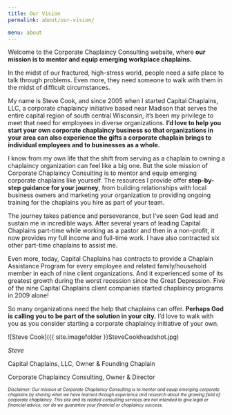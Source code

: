 ```yaml
---
title: Our Vision
permalink: about/our-vision/

menu: about
---
```


Welcome to the Corporate Chaplaincy Consulting website, where **our mission is to mentor and equip emerging workplace chaplains.**

In the midst of our fractured, high-stress world, people need a safe place to talk through problems. Even more, they need someone to walk with them in the midst of difficult circumstances.

My name is Steve Cook, and since 2005 when I started Capital Chaplains, LLC, a corporate chaplaincy initiative based near Madison that serves the entire capital region of south central Wisconsin, it’s been my privilege to meet that need for employees in diverse organizations. **I’d love to help you start your own corporate chaplaincy business so that organizations in your area can also experience the gifts a corporate chaplain brings to individual employees and to businesses as a whole.**

I know from my own life that the shift from serving as a chaplain to owning a chaplaincy organization can feel like a big one. But the sole mission of Corporate Chaplaincy Consulting is to mentor and equip emerging corporate chaplains like yourself. The resources I provide offer **step-by-step guidance for your journey**, from building relationships with local business owners and marketing your organization to providing ongoing training for the chaplains you hire as part of your team.

The journey takes patience and perseverance, but I’ve seen God lead and sustain me in incredible ways. After several years of leading Capital Chaplains part-time while working as a pastor and then in a non-profit, it now provides my full income and full-time work. I have also contracted six other part-time chaplains to assist me.

Even more, today, Capital Chaplains has contracts to provide a Chaplain Assistance Program for every employee and related family/household member in each of nine client organizations. And it experienced some of its greatest growth during the worst recession since the Great Depression. Five of the nine Capital Chaplains client companies started chaplaincy programs in 2009 alone!

So many organizations need the help that chaplains can offer. **Perhaps God is calling you to be part of the solution in your city.** I’d love to walk with you as you consider starting a corporate chaplaincy initiative of your own.

![Steve Cook]({{ site.imagefolder }}SteveCookheadshot.jpg)

_Steve_

Capital Chaplains, LLC, Owner &amp; Founding Chaplain

Corporate Chaplaincy Consulting, Owner &amp; Director


*<span style="font-size:10">Disclaimer: Our mission at Corporate Chaplaincy Consulting is to mentor and equip emerging corporate chaplains by sharing what we have learned through experience and research about the growing field of corporate chaplaincy. This site and its related consulting services are not intended to give legal or financial advice, nor do we guarantee your financial or chaplaincy success.</span>*
